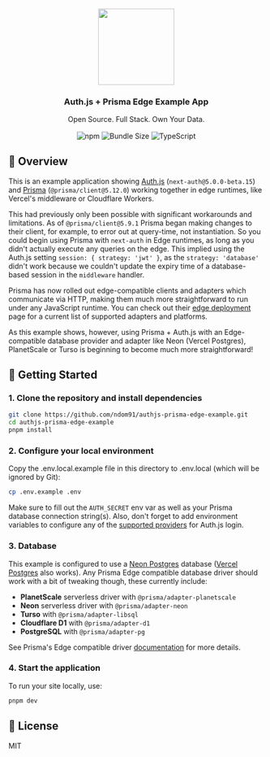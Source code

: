 <p align="center">
   <br/>
   <a href="https://authjs.dev" target="_blank"><img width="150px" src="https://authjs.dev/img/logo/logo-sm.png" /></a>
   <h3 align="center">Auth.js + Prisma Edge Example App</h3>
   <p align="center">
   Open Source. Full Stack. Own Your Data.
   </p>
   <p align="center" style="align: center;">
     <img align="center" alt="npm" src="https://img.shields.io/npm/v/next-auth/next?label=next-auth&style=for-the-badge&color=black&labelColor=black">
     <img align="center" src="https://img.shields.io/bundlephobia/minzip/next-auth/next?label=next-auth&style=for-the-badge&color=black&labelColor=black" alt="Bundle Size"/>
     <img align="center" src="https://img.shields.io/badge/npm-TypeScript-blue?style=for-the-badge&color=black&labelColor=black" alt="TypeScript" />
   </p>
</p>

## 🧭 Overview

This is an example application showing [Auth.js](https://authjs.dev) (`next-auth@5.0.0-beta.15`) and [Prisma](https://prisma.io) (`@prisma/client@5.12.0`) working together in edge runtimes, like Vercel's middleware or Cloudflare Workers.

This had previously only been possible with significant workarounds and limitations. As of `@prisma/client@5.9.1` Prisma began making changes to their client, for example, to error out at query-time, not instantiation. So you could begin using Prisma with `next-auth` in Edge runtimes, as long as you didn't actually execute any queries on the edge. This implied using the Auth.js setting `session: { strategy: 'jwt' }`, as the `strategy: 'database'` didn't work because we couldn't update the expiry time of a database-based session in the `middleware` handler.

Prisma has now rolled out edge-compatible clients and adapters which communicate via HTTP, making them much more straightforward to run under any JavaScript runtime. You can check out their [edge deployment](https://www.prisma.io/docs/orm/prisma-client/deployment/edge/overview#which-database-drivers-are-edge-compatible) page for a current list of supported adapters and platforms.

As this example shows, however, using Prisma + Auth.js with an Edge-compatible database provider and adapter like Neon (Vercel Postgres), PlanetScale or Turso is beginning to become much more straightforward!

## 🚀 Getting Started

### 1. Clone the repository and install dependencies

```bash
git clone https://github.com/ndom91/authjs-prisma-edge-example.git
cd authjs-prisma-edge-example
pnpm install
```

### 2. Configure your local environment

Copy the .env.local.example file in this directory to .env.local (which will be ignored by Git):

```bash
cp .env.example .env
```

Make sure to fill out the `AUTH_SECRET` env var as well as your Prisma database connection string(s). Also, don't forget to add environment variables to configure any of the [supported providers](https://authjs.dev/reference/core/providers) for Auth.js login.

### 3. Database

This example is configured to use a [Neon Postgres](https://neon.tech) database ([Vercel Postgres](https://vercel.com/storage/postgres) also works). Any Prisma Edge compatible database driver should work with a bit of tweaking though, these currently include:

- **PlanetScale** serverless driver with `@prisma/adapter-planetscale`
- **Neon** serverless driver with `@prisma/adapter-neon`
- **Turso** with `@prisma/adapter-libsql`
- **Cloudflare D1** with `@prisma/adapter-d1`
- **PostgreSQL** with `@prisma/adapter-pg`

See Prisma's Edge compatible driver [documentation](https://www.prisma.io/docs/orm/prisma-client/deployment/edge/overview) for more details.

### 4. Start the application

To run your site locally, use:

```bash
pnpm dev
```

## 📝 License

MIT
